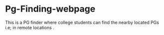 # Pg-Finding-webpage
This is a PG finder where college students can find the nearby located PGs i.e; in remote locations . 
